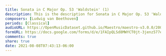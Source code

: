 ```yaml
---
title: Sonata in C Major Op. 53 'Waldstein' (1)
description: This is the description for Sonata in C Major Op. 53 'Waldstein' by Ludwig van Beethoven
composers: [Ludwig van Beethoven]
periods: [Classical]
audioURL: https://OpenMusicDataset.github.io/Maestro/maestro-v3.0.0/2004/MIDI-Unprocessed_SMF_22_R1_2004_01-04_ORIG_MID--AUDIO_22_R1_2004_10_Track10_wav.midi
formURL: https://docs.google.com/forms/d/e/1FAIpQLSd8MWYCT0jt-3jenz577etw7umh7g2hiLMyddL2F7ue7FHiYw/viewform
comments: true
share: true
date: 2021-08-08T07:43:13-06:00
---
```

